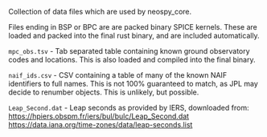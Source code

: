 Collection of data files which are used by neospy_core.

Files ending in BSP or BPC are are packed binary SPICE kernels.
These are loaded and packed into the final rust binary, and are included automatically.

`mpc_obs.tsv` - Tab separated table containing known ground observatory codes and
    locations. This is also loaded and compiled into the final binary.

`naif_ids.csv` - CSV containing a table of many of the known NAIF identifiers to full
    names. This is not 100% guaranteed to match, as JPL may decide to renumber objects.
    This is unlikely, but possible.

`Leap_Second.dat` - Leap seconds as provided by IERS, downloaded from:
    https://hpiers.obspm.fr/iers/bul/bulc/Leap_Second.dat
    https://data.iana.org/time-zones/data/leap-seconds.list